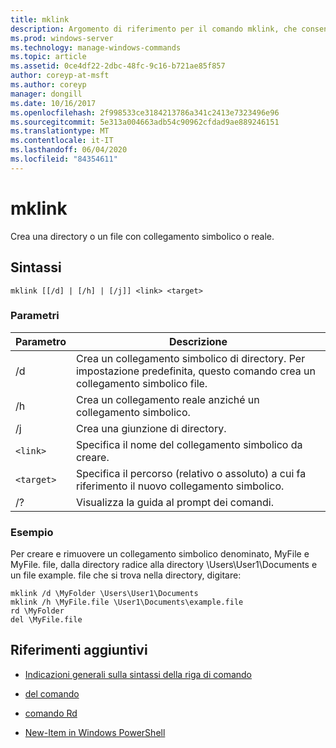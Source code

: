 ```yaml
---
title: mklink
description: Argomento di riferimento per il comando mklink, che consente di creare una directory o un file con simboli o collegamenti reali.
ms.prod: windows-server
ms.technology: manage-windows-commands
ms.topic: article
ms.assetid: 0ce4df22-2dbc-48fc-9c16-b721ae85f857
author: coreyp-at-msft
ms.author: coreyp
manager: dongill
ms.date: 10/16/2017
ms.openlocfilehash: 2f998533ce3184213786a341c2413e7323496e96
ms.sourcegitcommit: 5e313a004663adb54c90962cfdad9ae889246151
ms.translationtype: MT
ms.contentlocale: it-IT
ms.lasthandoff: 06/04/2020
ms.locfileid: "84354611"
---
```

# <a name="mklink"></a>mklink

Crea una directory o un file con collegamento simbolico o reale.

## <a name="syntax"></a>Sintassi

```
mklink [[/d] | [/h] | [/j]] <link> <target>
```

### <a name="parameters"></a>Parametri

| Parametro | Descrizione |
| --------- | ----------- |
| /d | Crea un collegamento simbolico di directory. Per impostazione predefinita, questo comando crea un collegamento simbolico file. |
| /h | Crea un collegamento reale anziché un collegamento simbolico. |
| /j | Crea una giunzione di directory. |
| `<link>` | Specifica il nome del collegamento simbolico da creare. |
| `<target>` | Specifica il percorso (relativo o assoluto) a cui fa riferimento il nuovo collegamento simbolico. |
| /? | Visualizza la guida al prompt dei comandi. |

### <a name="examples"></a>Esempio

Per creare e rimuovere un collegamento simbolico denominato, MyFile e MyFile. file, dalla directory radice alla directory \Users\User1\Documents e un file example. file che si trova nella directory, digitare:

```
mklink /d \MyFolder \Users\User1\Documents
mklink /h \MyFile.file \User1\Documents\example.file
rd \MyFolder
del \MyFile.file
```

## <a name="additional-references"></a>Riferimenti aggiuntivi

- [Indicazioni generali sulla sintassi della riga di comando](command-line-syntax-key.md)

- [del comando](del.md)

- [comando Rd](rd.md)

- [New-Item in Windows PowerShell](https://docs.microsoft.com/powershell/module/microsoft.powershell.management/new-item?view=powershell-6)
